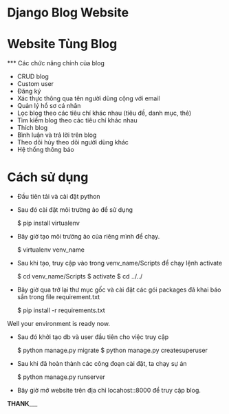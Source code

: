 # Django Blog Website
Website Tùng Blog
================

*** Các chức năng chính của blog
   + CRUD blog
   + Custom user
   + Đăng ký
   + Xác thực thông qua tên người dùng cộng với email
   + Quản lý hồ sơ cá nhân
   + Lọc blog theo các tiêu chí khác nhau (tiêu đề, danh mục, thẻ)
   + Tìm kiếm blog theo các tiêu chí khác nhau
   + Thích blog
   + Bình luận và trả lời trên blog
   + Theo dõi hủy theo dõi người dùng khác
   + Hệ thống thông báo

Cách sử dụng
=================

- Đầu tiên tải và cài đặt python
- Sau đó cài đặt môi trường ảo để sử dụng

    $ pip install virtualenv
    
- Bây giờ tạo môi trường ảo của riêng mình để chạy.

     $ virtualenv venv_name

- Sau khi tạo, truy cập vào trong venv_name/Scripts để chạy lệnh activate
    

    $ cd venv_name/Scripts
    $ activate
    $ cd ../../
    
    
- Bây giờ qua trở lại thư mục gốc và cài đặt các gói packages đã khai báo sắn trong file requirement.txt 

    $ pip install -r requirements.txt
    
Well your environment is ready now.

- Sau đó khởi tạo db và user đầu tiên cho việc truy cập

    $ python manage.py migrate
    $ python manage.py createsuperuser

- Sau khi đã hoàn thành các công đoạn cài đặt, ta chạy sự án

    $ python manage.py runserver
    
- Bây giờ mở website trên địa chỉ locahost::8000 để truy cập blog.



______________________________THANK_________________________________

